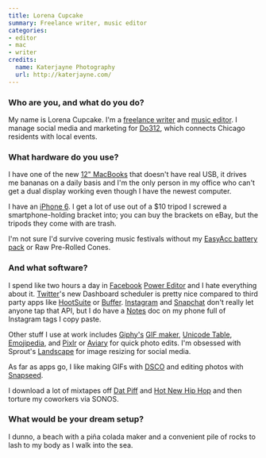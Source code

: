 ```yaml
---
title: Lorena Cupcake
summary: Freelance writer, music editor
categories:
- editor
- mac
- writer
credits:
  name: Katerjayne Photography
  url: http://katerjayne.com/
---
```


### Who are you, and what do you do?

My name is Lorena Cupcake. I'm a [freelance writer](https://lorenacupcake.contently.com/ "Lorena's writing.") and [music editor](https://storebrandsoda.com/ "Lorena's music writing."). I manage social media and marketing for [Do312](http://do312.com/ "A Chicago social activity site."), which connects Chicago residents with local events.

### What hardware do you use?

I have one of the new [12" MacBooks][macbook.2] that doesn't have real USB, it drives me bananas on a daily basis and I'm the only person in my office who can't get a dual display working even though I have the newest computer. 

I have an [iPhone 6][iphone-6]. I get a lot of use out of a $10 tripod I screwed a smartphone-holding bracket into; you can buy the brackets on eBay, but the tripods they come with are trash.

I'm not sure I'd survive covering music festivals without my [EasyAcc battery pack][6000mah-ultra-slim-power-bank] or Raw Pre-Rolled Cones.

### And what software?

I spend like two hours a day in [Facebook][] [Power Editor][power-editor] and I hate everything about it. [Twitter][]'s new Dashboard scheduler is pretty nice compared to third party apps like [HootSuite][] or [Buffer][]. [Instagram][instagram-ios] and [Snapchat][snapchat-ios] don't really let anyone tap that API, but I do have a [Notes][notes-ios] doc on my phone full of Instagram tags I copy paste.

Other stuff I use at work includes [Giphy's][giphy] [GIF maker][giphy-cam-ios], [Unicode Table](http://unicode-table.com/en/ "A site showing different Unicode characters."), [Emojipedia](http://emojipedia.org/ "An emoji lookup website."), and [Pixlr][] or [Aviary][] for quick photo edits. I'm obsessed with Sprout's [Landscape][] for image resizing for social media.

As far as apps go, I like making GIFs with [DSCO][dsco-ios] and editing photos with [Snapseed][snapseed-ios].

I download a lot of mixtapes off [Dat Piff](http://www.datpiff.com/ "A mixtape website.") and [Hot New Hip Hop](http://www.hotnewhiphop.com/ "A hip hop themed mixtape website.") and then torture my coworkers via SONOS.

### What would be your dream setup?

I dunno, a beach with a piña colada maker and a convenient pile of rocks to lash to my body as I walk into the sea.

[6000mah-ultra-slim-power-bank]: https://www.easyacc.com/623-easyacc-6000mah-ultra-slim-power-bank-with-built-in-cable.html "An external phone battery."
[iphone-6]: https://en.wikipedia.org/wiki/IPhone_6 "A smartphone."
[macbook.2]: https://en.wikipedia.org/wiki/MacBook_(2015_version) "A very thin 12 inch laptop."
[instagram-ios]: https://itunes.apple.com/us/app/instagram/id389801252 "A photo taking/sharing app."
[notes-ios]: https://en.wikipedia.org/wiki/Notes_(application) "A built-in note-taking app."
[giphy]: https://giphy.com/ "A GIF searching service."
[giphy-cam-ios]: https://itunes.apple.com/us/app/giphy-cam.-the-gif-camera/id1017480918 "A GIF capturing app."
[twitter]: https://twitter.com/ "An online micro-blogging platform."
[snapchat-ios]: https://itunes.apple.com/us/app/snapchat/id447188370 "An image chatting app."
[snapseed-ios]: https://itunes.apple.com/us/app/snapseed/id439438619 "A photo app."
[aviary]: https://www.aviary.com/ "A web-based image editor."
[facebook]: https://www.facebook.com/ "A social networking site."
[hootsuite]: https://hootsuite.com/ "A social media management service."
[dsco-ios]: https://itunes.apple.com/us/app/dsco-by-vsco/id1038318658 "A photo and GIF app."
[buffer]: https://buffer.com/ "A tool for sharing across multiple social networks."
[landscape]: https://sproutsocial.com/landscape "A web-based image resizer."
[power-editor]: https://www.facebook.com/business/help/162528860609436 "Facebook's ad editor."
[pixlr]: https://pixlr.com/ "A web-based image editor."
